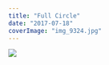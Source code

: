 ```yaml
---
title: "Full Circle"
date: "2017-07-18"
coverImage: "img_9324.jpg"
---
```


[![](https://gilcreque.files.wordpress.com/2017/07/img_9324.jpg)](https://gilcreque.files.wordpress.com/2017/07/img_9324.jpg)
